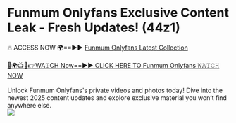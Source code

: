 # Funmum Onlyfans Exclusive Content Leak - Fresh Updates! (44z1)

🔥 ACCESS NOW 🌍==►► <a href="https://tinyurl.com/kvy9nzfs" rel="nofollow">Funmum Onlyfans Latest Collection</a>
<br><br>
[🔴🌍📺📱👉WA𝚃CH Now==►► CLICK HERE TO Funmum Onlyfans 𝚆𝙰𝚃𝙲𝙷 NOW](https://tinyurl.com/kvy9nzfs)
<br><br>
Unlock Funmum Onlyfans's private videos and photos today! Dive into the newest 2025 content updates and explore exclusive material you won’t find anywhere else.
<br>
<a href="https://tinyurl.com/kvy9nzfs" rel="nofollow" data-target="animated-image.originalLink"><img src="https://camo.githubusercontent.com/8a4f000d20f83aca3bf7ec5f350d767afa0574a8a352519fd8cfa583a6f93a33/68747470733a2f2f692e696d6775722e636f6d2f644a486b345a712e676966" data-canonical-src="https://i.imgur.com/dJHk4Zq.gif" style="max-width: 100%; display: inline-block;" data-target="animated-image.originalImage"></a>
<br>
